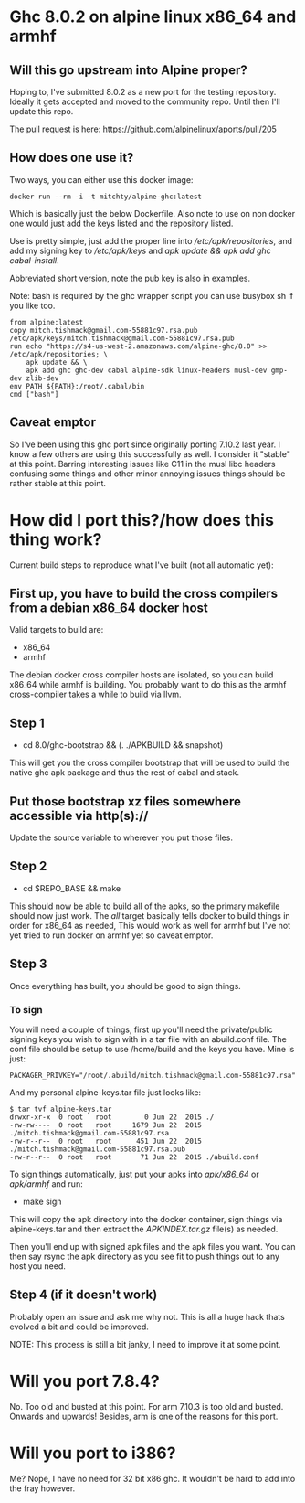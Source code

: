 # Ghc 8.0.2 on alpine linux x86\_64 and armhf

## Will this go upstream into Alpine proper?

Hoping to, I've submitted 8.0.2 as a new port for the testing repository. Ideally it gets accepted and moved to the community repo. Until then I'll update this repo.

The pull request is here:
https://github.com/alpinelinux/aports/pull/205 

## How does one use it?

Two ways, you can either use this docker image:

```
docker run --rm -i -t mitchty/alpine-ghc:latest
```

Which is basically just the below Dockerfile. Also note to use on non docker one would just add the keys listed and the repository listed.

Use is pretty simple, just add the proper line into */etc/apk/repositories*, and add my signing key to */etc/apk/keys* and *apk update && apk add ghc cabal-install*.

Abbreviated short version, note the pub key is also in examples.

Note: bash is required by the ghc wrapper script you can use busybox sh if you like too.
```
from alpine:latest
copy mitch.tishmack@gmail.com-55881c97.rsa.pub /etc/apk/keys/mitch.tishmack@gmail.com-55881c97.rsa.pub
run echo "https://s4-us-west-2.amazonaws.com/alpine-ghc/8.0" >> /etc/apk/repositories; \
    apk update && \
    apk add ghc ghc-dev cabal alpine-sdk linux-headers musl-dev gmp-dev zlib-dev
env PATH ${PATH}:/root/.cabal/bin
cmd ["bash"]
```

## Caveat emptor

So I've been using this ghc port since originally porting 7.10.2 last year. I know a few others are using this successfully as well. I consider it "stable" at this point. Barring interesting issues like C11 in the musl libc headers confusing some things and other minor annoying issues things should be rather stable at this point.

# How did I port this?/how does this thing work?

Current build steps to reproduce what I've built (not all automatic yet):

## First up, you have to build the cross compilers from a debian x86\_64 docker host

Valid targets to build are:
- x86\_64
- armhf

The debian docker cross compiler hosts are isolated, so you can build x86_64 while armhf is building. You probably want to do this as the armhf cross-compiler takes a while to build via llvm.

## Step 1
- cd 8.0/ghc-bootstrap && (. ./APKBUILD && snapshot)

This will get you the cross compiler bootstrap that will be used to build the native ghc apk package and thus the rest of cabal and stack.

## Put those bootstrap xz files somewhere accessible via http(s)://

Update the source variable to wherever you put those files.

## Step 2
- cd $REPO_BASE && make

This should now be able to build all of the apks, so the primary makefile should now just work. The *all* target basically tells docker to build things in order for x86_64 as needed, This would work as well for armhf but I've not yet tried to run docker on armhf yet so caveat emptor.

## Step 3

Once everything has built, you should be good to sign things.

### To sign

You will need a couple of things, first up you'll need the private/public signing keys you wish to sign with in a tar file with an abuild.conf file. The conf file should be setup to use /home/build and the keys you have. Mine is just:

```
PACKAGER_PRIVKEY="/root/.abuild/mitch.tishmack@gmail.com-55881c97.rsa"
```

And my personal alpine-keys.tar file just looks like:
```
$ tar tvf alpine-keys.tar                                                    
drwxr-xr-x  0 root   root        0 Jun 22  2015 ./
-rw-rw----  0 root   root     1679 Jun 22  2015 ./mitch.tishmack@gmail.com-55881c97.rsa
-rw-r--r--  0 root   root      451 Jun 22  2015 ./mitch.tishmack@gmail.com-55881c97.rsa.pub
-rw-r--r--  0 root   root       71 Jun 22  2015 ./abuild.conf
```

To sign things automatically, just put your apks into *apk/x86_64* or *apk/armhf* and run:
- make sign

This will copy the apk directory into the docker container, sign things via alpine-keys.tar and then extract the *APKINDEX.tar.gz* file(s) as needed.

Then you'll end up with signed apk files and the apk files you want. You can then say rsync the apk directory as you see fit to push things out to any host you need.

## Step 4 (if it doesn't work)

Probably open an issue and ask me why not. This is all a huge hack thats evolved a bit and could be improved.

NOTE: This process is still a bit janky, I need to improve it at some point.

# Will you port 7.8.4?

No. Too old and busted at this point. For arm 7.10.3 is too old and busted. Onwards and upwards! Besides, arm is one of the reasons for this port.

# Will you port to i386?

Me? Nope, I have no need for 32 bit x86 ghc. It wouldn't be hard to add into the fray however.
